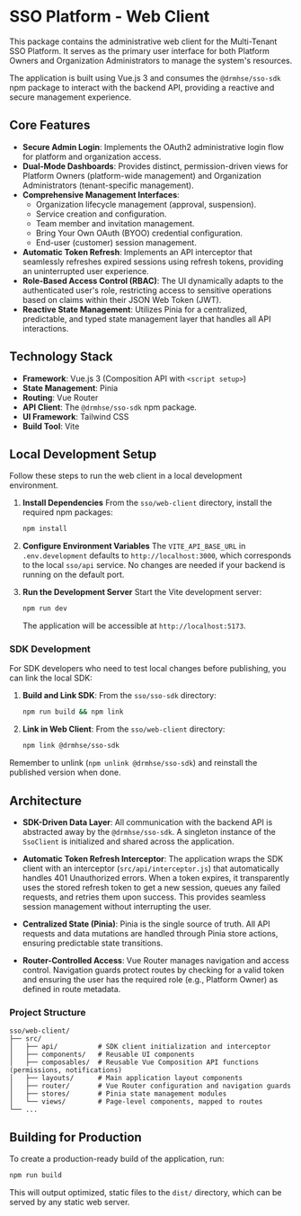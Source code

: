 # SSO Platform - Web Client

This package contains the administrative web client for the Multi-Tenant SSO Platform. It serves as the primary user interface for both Platform Owners and Organization Administrators to manage the system's resources.

The application is built using Vue.js 3 and consumes the `@drmhse/sso-sdk` npm package to interact with the backend API, providing a reactive and secure management experience.

## Core Features

*   **Secure Admin Login**: Implements the OAuth2 administrative login flow for platform and organization access.
*   **Dual-Mode Dashboards**: Provides distinct, permission-driven views for Platform Owners (platform-wide management) and Organization Administrators (tenant-specific management).
*   **Comprehensive Management Interfaces**:
    *   Organization lifecycle management (approval, suspension).
    *   Service creation and configuration.
    *   Team member and invitation management.
    *   Bring Your Own OAuth (BYOO) credential configuration.
    *   End-user (customer) session management.
*   **Automatic Token Refresh**: Implements an API interceptor that seamlessly refreshes expired sessions using refresh tokens, providing an uninterrupted user experience.
*   **Role-Based Access Control (RBAC)**: The UI dynamically adapts to the authenticated user's role, restricting access to sensitive operations based on claims within their JSON Web Token (JWT).
*   **Reactive State Management**: Utilizes Pinia for a centralized, predictable, and typed state management layer that handles all API interactions.

## Technology Stack

*   **Framework**: Vue.js 3 (Composition API with `<script setup>`)
*   **State Management**: Pinia
*   **Routing**: Vue Router
*   **API Client**: The `@drmhse/sso-sdk` npm package.
*   **UI Framework**: Tailwind CSS
*   **Build Tool**: Vite

## Local Development Setup

Follow these steps to run the web client in a local development environment.

1.  **Install Dependencies**
    From the `sso/web-client` directory, install the required npm packages:
    ```bash
    npm install
    ```

2.  **Configure Environment Variables**
    The `VITE_API_BASE_URL` in `.env.development` defaults to `http://localhost:3000`, which corresponds to the local `sso/api` service. No changes are needed if your backend is running on the default port.

3.  **Run the Development Server**
    Start the Vite development server:
    ```bash
    npm run dev
    ```
    The application will be accessible at `http://localhost:5173`.

### SDK Development

For SDK developers who need to test local changes before publishing, you can link the local SDK:

1.  **Build and Link SDK**: From the `sso/sso-sdk` directory:
    ```bash
    npm run build && npm link
    ```
2.  **Link in Web Client**: From the `sso/web-client` directory:
    ```bash
    npm link @drmhse/sso-sdk
    ```
Remember to unlink (`npm unlink @drmhse/sso-sdk`) and reinstall the published version when done.

## Architecture

*   **SDK-Driven Data Layer**: All communication with the backend API is abstracted away by the `@drmhse/sso-sdk`. A singleton instance of the `SsoClient` is initialized and shared across the application.

*   **Automatic Token Refresh Interceptor**: The application wraps the SDK client with an interceptor (`src/api/interceptor.js`) that automatically handles 401 Unauthorized errors. When a token expires, it transparently uses the stored refresh token to get a new session, queues any failed requests, and retries them upon success. This provides seamless session management without interrupting the user.

*   **Centralized State (Pinia)**: Pinia is the single source of truth. All API requests and data mutations are handled through Pinia store actions, ensuring predictable state transitions.

*   **Router-Controlled Access**: Vue Router manages navigation and access control. Navigation guards protect routes by checking for a valid token and ensuring the user has the required role (e.g., Platform Owner) as defined in route metadata.

### Project Structure

```
sso/web-client/
├── src/
│   ├── api/          # SDK client initialization and interceptor
│   ├── components/   # Reusable UI components
│   ├── composables/  # Reusable Vue Composition API functions (permissions, notifications)
│   ├── layouts/      # Main application layout components
│   ├── router/       # Vue Router configuration and navigation guards
│   ├── stores/       # Pinia state management modules
│   └── views/        # Page-level components, mapped to routes
└── ...
```

## Building for Production

To create a production-ready build of the application, run:

```bash
npm run build
```

This will output optimized, static files to the `dist/` directory, which can be served by any static web server.
